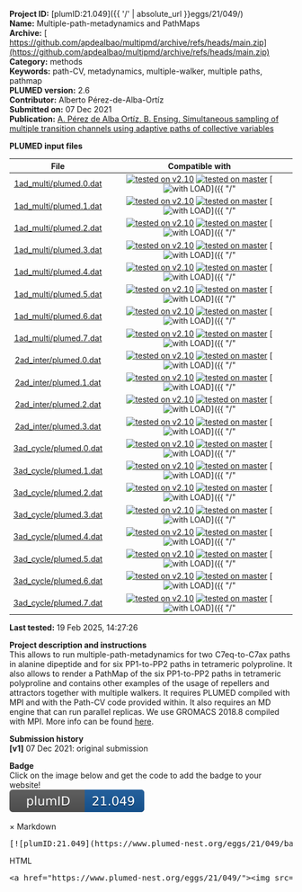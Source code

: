 **Project ID:** [plumID:21.049]({{ '/' | absolute_url }}eggs/21/049/)  
**Name:**  Multiple-path-metadynamics and PathMaps  
**Archive:** [ https://github.com/apdealbao/multipmd/archive/refs/heads/main.zip](https://github.com/apdealbao/multipmd/archive/refs/heads/main.zip)  
**Category:**  methods  
**Keywords:**  path-CV, metadynamics, multiple-walker, multiple paths, pathmap  
**PLUMED version:**  2.6  
**Contributor:**  Alberto Pérez-de-Alba-Ortíz  
**Submitted on:** 07 Dec 2021  
**Publication:** [A. Pérez de Alba Ortíz, B. Ensing. Simultaneous sampling of multiple transition channels using adaptive paths of collective variables](https://doi.org/10.48550/arXiv.2112.04061)  
  
**PLUMED input files**  
  
| File     | Compatible with |  
|:--------:|:--------:|  
| [1ad_multi/plumed.0.dat](./data/1ad_multi/plumed.0.dat.md) |  [![tested on v2.10](https://img.shields.io/badge/v2.10-failed-red.svg)](data/1ad_multi/plumed.0.dat.plumed.stderr) [![tested on master](https://img.shields.io/badge/master-failed-red.svg)](data/1ad_multi/plumed.0.dat.plumed_master.stderr) [![with LOAD](https://img.shields.io/badge/with-LOAD-yellow.svg)]({{ "/" | absolute_url }}badges) |  
| [1ad_multi/plumed.1.dat](./data/1ad_multi/plumed.1.dat.md) |  [![tested on v2.10](https://img.shields.io/badge/v2.10-failed-red.svg)](data/1ad_multi/plumed.1.dat.plumed.stderr) [![tested on master](https://img.shields.io/badge/master-failed-red.svg)](data/1ad_multi/plumed.1.dat.plumed_master.stderr) [![with LOAD](https://img.shields.io/badge/with-LOAD-yellow.svg)]({{ "/" | absolute_url }}badges) |  
| [1ad_multi/plumed.2.dat](./data/1ad_multi/plumed.2.dat.md) |  [![tested on v2.10](https://img.shields.io/badge/v2.10-failed-red.svg)](data/1ad_multi/plumed.2.dat.plumed.stderr) [![tested on master](https://img.shields.io/badge/master-failed-red.svg)](data/1ad_multi/plumed.2.dat.plumed_master.stderr) [![with LOAD](https://img.shields.io/badge/with-LOAD-yellow.svg)]({{ "/" | absolute_url }}badges) |  
| [1ad_multi/plumed.3.dat](./data/1ad_multi/plumed.3.dat.md) |  [![tested on v2.10](https://img.shields.io/badge/v2.10-failed-red.svg)](data/1ad_multi/plumed.3.dat.plumed.stderr) [![tested on master](https://img.shields.io/badge/master-failed-red.svg)](data/1ad_multi/plumed.3.dat.plumed_master.stderr) [![with LOAD](https://img.shields.io/badge/with-LOAD-yellow.svg)]({{ "/" | absolute_url }}badges) |  
| [1ad_multi/plumed.4.dat](./data/1ad_multi/plumed.4.dat.md) |  [![tested on v2.10](https://img.shields.io/badge/v2.10-failed-red.svg)](data/1ad_multi/plumed.4.dat.plumed.stderr) [![tested on master](https://img.shields.io/badge/master-failed-red.svg)](data/1ad_multi/plumed.4.dat.plumed_master.stderr) [![with LOAD](https://img.shields.io/badge/with-LOAD-yellow.svg)]({{ "/" | absolute_url }}badges) |  
| [1ad_multi/plumed.5.dat](./data/1ad_multi/plumed.5.dat.md) |  [![tested on v2.10](https://img.shields.io/badge/v2.10-failed-red.svg)](data/1ad_multi/plumed.5.dat.plumed.stderr) [![tested on master](https://img.shields.io/badge/master-failed-red.svg)](data/1ad_multi/plumed.5.dat.plumed_master.stderr) [![with LOAD](https://img.shields.io/badge/with-LOAD-yellow.svg)]({{ "/" | absolute_url }}badges) |  
| [1ad_multi/plumed.6.dat](./data/1ad_multi/plumed.6.dat.md) |  [![tested on v2.10](https://img.shields.io/badge/v2.10-failed-red.svg)](data/1ad_multi/plumed.6.dat.plumed.stderr) [![tested on master](https://img.shields.io/badge/master-failed-red.svg)](data/1ad_multi/plumed.6.dat.plumed_master.stderr) [![with LOAD](https://img.shields.io/badge/with-LOAD-yellow.svg)]({{ "/" | absolute_url }}badges) |  
| [1ad_multi/plumed.7.dat](./data/1ad_multi/plumed.7.dat.md) |  [![tested on v2.10](https://img.shields.io/badge/v2.10-failed-red.svg)](data/1ad_multi/plumed.7.dat.plumed.stderr) [![tested on master](https://img.shields.io/badge/master-failed-red.svg)](data/1ad_multi/plumed.7.dat.plumed_master.stderr) [![with LOAD](https://img.shields.io/badge/with-LOAD-yellow.svg)]({{ "/" | absolute_url }}badges) |  
| [2ad_inter/plumed.0.dat](./data/2ad_inter/plumed.0.dat.md) |  [![tested on v2.10](https://img.shields.io/badge/v2.10-failed-red.svg)](data/2ad_inter/plumed.0.dat.plumed.stderr) [![tested on master](https://img.shields.io/badge/master-failed-red.svg)](data/2ad_inter/plumed.0.dat.plumed_master.stderr) [![with LOAD](https://img.shields.io/badge/with-LOAD-yellow.svg)]({{ "/" | absolute_url }}badges) |  
| [2ad_inter/plumed.1.dat](./data/2ad_inter/plumed.1.dat.md) |  [![tested on v2.10](https://img.shields.io/badge/v2.10-failed-red.svg)](data/2ad_inter/plumed.1.dat.plumed.stderr) [![tested on master](https://img.shields.io/badge/master-failed-red.svg)](data/2ad_inter/plumed.1.dat.plumed_master.stderr) [![with LOAD](https://img.shields.io/badge/with-LOAD-yellow.svg)]({{ "/" | absolute_url }}badges) |  
| [2ad_inter/plumed.2.dat](./data/2ad_inter/plumed.2.dat.md) |  [![tested on v2.10](https://img.shields.io/badge/v2.10-failed-red.svg)](data/2ad_inter/plumed.2.dat.plumed.stderr) [![tested on master](https://img.shields.io/badge/master-failed-red.svg)](data/2ad_inter/plumed.2.dat.plumed_master.stderr) [![with LOAD](https://img.shields.io/badge/with-LOAD-yellow.svg)]({{ "/" | absolute_url }}badges) |  
| [2ad_inter/plumed.3.dat](./data/2ad_inter/plumed.3.dat.md) |  [![tested on v2.10](https://img.shields.io/badge/v2.10-failed-red.svg)](data/2ad_inter/plumed.3.dat.plumed.stderr) [![tested on master](https://img.shields.io/badge/master-failed-red.svg)](data/2ad_inter/plumed.3.dat.plumed_master.stderr) [![with LOAD](https://img.shields.io/badge/with-LOAD-yellow.svg)]({{ "/" | absolute_url }}badges) |  
| [3ad_cycle/plumed.0.dat](./data/3ad_cycle/plumed.0.dat.md) |  [![tested on v2.10](https://img.shields.io/badge/v2.10-failed-red.svg)](data/3ad_cycle/plumed.0.dat.plumed.stderr) [![tested on master](https://img.shields.io/badge/master-failed-red.svg)](data/3ad_cycle/plumed.0.dat.plumed_master.stderr) [![with LOAD](https://img.shields.io/badge/with-LOAD-yellow.svg)]({{ "/" | absolute_url }}badges) |  
| [3ad_cycle/plumed.1.dat](./data/3ad_cycle/plumed.1.dat.md) |  [![tested on v2.10](https://img.shields.io/badge/v2.10-failed-red.svg)](data/3ad_cycle/plumed.1.dat.plumed.stderr) [![tested on master](https://img.shields.io/badge/master-failed-red.svg)](data/3ad_cycle/plumed.1.dat.plumed_master.stderr) [![with LOAD](https://img.shields.io/badge/with-LOAD-yellow.svg)]({{ "/" | absolute_url }}badges) |  
| [3ad_cycle/plumed.2.dat](./data/3ad_cycle/plumed.2.dat.md) |  [![tested on v2.10](https://img.shields.io/badge/v2.10-failed-red.svg)](data/3ad_cycle/plumed.2.dat.plumed.stderr) [![tested on master](https://img.shields.io/badge/master-failed-red.svg)](data/3ad_cycle/plumed.2.dat.plumed_master.stderr) [![with LOAD](https://img.shields.io/badge/with-LOAD-yellow.svg)]({{ "/" | absolute_url }}badges) |  
| [3ad_cycle/plumed.3.dat](./data/3ad_cycle/plumed.3.dat.md) |  [![tested on v2.10](https://img.shields.io/badge/v2.10-failed-red.svg)](data/3ad_cycle/plumed.3.dat.plumed.stderr) [![tested on master](https://img.shields.io/badge/master-failed-red.svg)](data/3ad_cycle/plumed.3.dat.plumed_master.stderr) [![with LOAD](https://img.shields.io/badge/with-LOAD-yellow.svg)]({{ "/" | absolute_url }}badges) |  
| [3ad_cycle/plumed.4.dat](./data/3ad_cycle/plumed.4.dat.md) |  [![tested on v2.10](https://img.shields.io/badge/v2.10-failed-red.svg)](data/3ad_cycle/plumed.4.dat.plumed.stderr) [![tested on master](https://img.shields.io/badge/master-failed-red.svg)](data/3ad_cycle/plumed.4.dat.plumed_master.stderr) [![with LOAD](https://img.shields.io/badge/with-LOAD-yellow.svg)]({{ "/" | absolute_url }}badges) |  
| [3ad_cycle/plumed.5.dat](./data/3ad_cycle/plumed.5.dat.md) |  [![tested on v2.10](https://img.shields.io/badge/v2.10-failed-red.svg)](data/3ad_cycle/plumed.5.dat.plumed.stderr) [![tested on master](https://img.shields.io/badge/master-failed-red.svg)](data/3ad_cycle/plumed.5.dat.plumed_master.stderr) [![with LOAD](https://img.shields.io/badge/with-LOAD-yellow.svg)]({{ "/" | absolute_url }}badges) |  
| [3ad_cycle/plumed.6.dat](./data/3ad_cycle/plumed.6.dat.md) |  [![tested on v2.10](https://img.shields.io/badge/v2.10-failed-red.svg)](data/3ad_cycle/plumed.6.dat.plumed.stderr) [![tested on master](https://img.shields.io/badge/master-failed-red.svg)](data/3ad_cycle/plumed.6.dat.plumed_master.stderr) [![with LOAD](https://img.shields.io/badge/with-LOAD-yellow.svg)]({{ "/" | absolute_url }}badges) |  
| [3ad_cycle/plumed.7.dat](./data/3ad_cycle/plumed.7.dat.md) |  [![tested on v2.10](https://img.shields.io/badge/v2.10-failed-red.svg)](data/3ad_cycle/plumed.7.dat.plumed.stderr) [![tested on master](https://img.shields.io/badge/master-failed-red.svg)](data/3ad_cycle/plumed.7.dat.plumed_master.stderr) [![with LOAD](https://img.shields.io/badge/with-LOAD-yellow.svg)]({{ "/" | absolute_url }}badges) |  
  
**Last tested:**  19 Feb 2025, 14:27:26
  
**Project description and instructions**  
This allows to run multiple-path-metadynamics for two C7eq-to-C7ax paths in alanine dipeptide and for six PP1-to-PP2 paths in tetrameric polyproline. It also allows to render a PathMap of the six PP1-to-PP2 paths in tetrameric polyproline and contains other examples of the usage of repellers and attractors together with multiple walkers. It requires PLUMED compiled with MPI and with the Path-CV code provided within. It also requires an MD engine that can run parallel replicas. We use GROMACS 2018.8 compiled with MPI. More info can be found [here](http://arxiv.org/abs/2112.04061).

  
**Submission history**  
**[v1]** 07 Dec 2021: original submission  
  
**Badge**  
Click on the image below and get the code to add the badge to your website!  
<img src="./badge.svg" alt="plumeDnest:21.049" id="myBtn" class="badge">
<div id="myModal" class="modal">
  <div class="modal-content">
    <span class="close">&times;</span>
    Markdown<pre>[![plumID:21.049](https://www.plumed-nest.org/eggs/21/049/badge.svg)](https://www.plumed-nest.org/eggs/21/049/)</pre>
    HTML<pre>&lt;a href="https://www.plumed-nest.org/eggs/21/049/"&gt;&lt;img src="https://www.plumed-nest.org/eggs/21/049/badge.svg" alt="plumID:21.049"&gt;&lt;/a&gt;</pre>
  </div>
</div>
